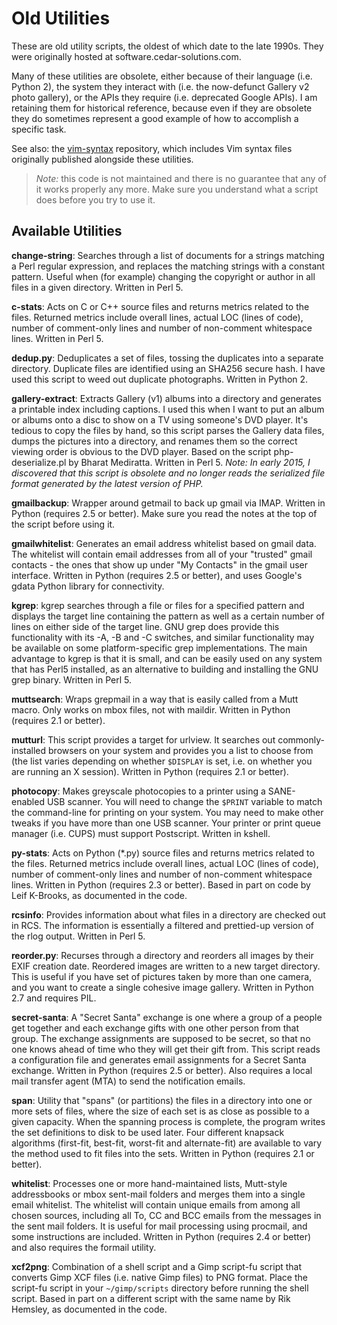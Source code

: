 # Old Utilities

These are old utility scripts, the oldest of which date to the late 1990s.  They were originally hosted at software.cedar-solutions.com.  

Many of these utilities are obsolete, either because of their language (i.e.  Python 2), the system they interact with (i.e. the now-defunct Gallery v2 photo gallery), or the APIs they require (i.e. deprecated Google APIs).  I am retaining them for historical reference, because even if they are obsolete they do sometimes represent a good example of how to accomplish a specific task.

See also: the [vim-syntax](https://github.com/pronovic/vim-syntax) repository, which includes Vim syntax files originally published alongside these utilities.

> _Note:_ this code is not maintained and there is no guarantee that any of it works properly any more.  Make sure you understand what a script does before you try to use it.

## Available Utilities

**change-string**: Searches through a list of documents for a strings matching a Perl regular expression, and replaces the matching strings with a constant pattern. Useful when (for example) changing the copyright or author in all files in a given directory. Written in Perl 5.

**c-stats**: Acts on C or C++ source files and returns metrics related to the files. Returned metrics include overall lines, actual LOC (lines of code), number of comment-only lines and number of non-comment whitespace lines. Written in Perl 5.

**dedup.py**: Deduplicates a set of files, tossing the duplicates into a separate directory. Duplicate files are identified using an SHA256 secure hash. I have used this script to weed out duplicate photographs. Written in Python 2.

**gallery-extract**: Extracts Gallery (v1) albums into a directory and generates a printable index including captions. I used this when I want to put an album or albums onto a disc to show on a TV using someone's DVD player. It's tedious to copy the files by hand, so this script parses the Gallery data files, dumps the pictures into a directory, and renames them so the correct viewing order is obvious to the DVD player. Based on the script php-deserialize.pl by Bharat Mediratta. Written in Perl 5. _Note: In early 2015, I discovered that this script is obsolete and no longer reads the serialized file format generated by the latest version of PHP._

**gmailbackup**: Wrapper around getmail to back up gmail via IMAP. Written in Python (requires 2.5 or better). Make sure you read the notes at the top of the script before using it.

**gmailwhitelist**: Generates an email address whitelist based on gmail data. The whitelist will contain email addresses from all of your "trusted" gmail contacts - the ones that show up under "My Contacts" in the gmail user interface. Written in Python (requires 2.5 or better), and uses Google's gdata Python library for connectivity.

**kgrep**: kgrep searches through a file or files for a specified pattern and displays the target line containing the pattern as well as a certain number of lines on either side of the target line. GNU grep does provide this functionality with its -A, -B and -C switches, and similar functionality may be available on some platform-specific grep implementations. The main advantage to kgrep is that it is small, and can be easily used on any system that has Perl5 installed, as an alternative to building and installing the GNU grep binary. Written in Perl 5.

**muttsearch**: Wraps grepmail in a way that is easily called from a Mutt macro. Only works on mbox files, not with maildir. Written in Python (requires 2.1 or better).

**mutturl**: This script provides a target for urlview. It searches out commonly-installed browsers on your system and provides you a list to choose from (the list varies depending on whether `$DISPLAY` is set, i.e. on whether you are running an X session).  Written in Python (requires 2.1 or better).

**photocopy**: Makes greyscale photocopies to a printer using a SANE-enabled USB scanner. You will need to change the `$PRINT` variable to match the command-line for printing on your system. You may need to make other tweaks if you have more than one USB scanner. Your printer or print queue manager (i.e. CUPS) must support Postscript. Written in kshell.

**py-stats**: Acts on Python (*.py) source files and returns metrics related to the files. Returned metrics include overall lines, actual LOC (lines of code), number of comment-only lines and number of non-comment whitespace lines. Written in Python (requires 2.3 or better). Based in part on code by Leif K-Brooks, as documented in the code.

**rcsinfo**: Provides information about what files in a directory are checked out in RCS. The information is essentially a filtered and prettied-up version of the rlog output. Written in Perl 5.

**reorder.py**: Recurses through a directory and reorders all images by their EXIF creation date. Reordered images are written to a new target directory. This is useful if you have set of pictures taken by more than one camera, and you want to create a single cohesive image gallery. Written in Python 2.7 and requires PIL.

**secret-santa**: A "Secret Santa" exchange is one where a group of a people get together and each exchange gifts with one other person from that group. The exchange assignments are supposed to be secret, so that no one knows ahead of time who they will get their gift from. This script reads a configuration file and generates email assignments for a Secret Santa exchange. Written in Python (requires 2.5 or better). Also requires a local mail transfer agent (MTA) to send the notification emails.

**span**: Utility that "spans" (or partitions) the files in a directory into one or more sets of files, where the size of each set is as close as possible to a given capacity. When the spanning process is complete, the program writes the set definitions to disk to be used later. Four different knapsack algorithms (first-fit, best-fit, worst-fit and alternate-fit) are available to vary the method used to fit files into the sets. Written in Python (requires 2.1 or better).

**whitelist**: Processes one or more hand-maintained lists, Mutt-style addressbooks or mbox sent-mail folders and merges them into a single email whitelist. The whitelist will contain unique emails from among all chosen sources, including all To, CC and BCC emails from the messages in the sent mail folders. It is useful for mail processing using procmail, and some instructions are included. Written in Python (requires 2.4 or better) and also requires the formail utility.

**xcf2png**: Combination of a shell script and a Gimp script-fu script that converts Gimp XCF files (i.e. native Gimp files) to PNG format. Place the script-fu script in your `~/gimp/scripts` directory before running the shell script. Based in part on a different script with the same name by Rik Hemsley, as documented in the code.
